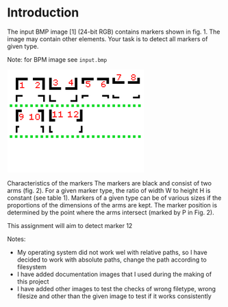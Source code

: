 # Introduction

The input BMP image [1] (24-bit RGB) contains markers shown in fig. 1. The image may
contain other elements. Your task is to detect all markers of given type.

Note: for BPM image see `input.bmp`

![Input Image](input.bmp)

Characteristics of the markers
The markers are black and consist of two arms (fig. 2). For a given marker type, the ratio of
width W to height H is constant (see table 1). Markers of a given type can be of various sizes
if the proportions of the dimensions of the arms are kept. The marker position is determined
by the point where the arms intersect (marked by P in Fig. 2).

This assignment will aim to detect marker 12

Notes:

-   My operating system did not work wel with relative paths, so I have decided to work with absolute paths, change the path according to filesystem
-   I have added documentation images that I used during the making of this project
-   I have added other images to test the checks of wrong filetype, wrong filesize and other than the given image to test if it works consistently

